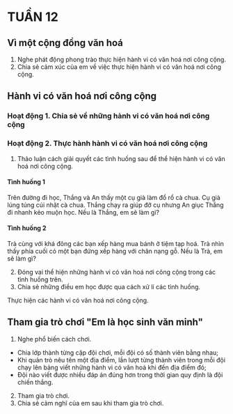 # TUẦN 12

## Vì một cộng đồng văn hoá
1. Nghe phát động phong trào thực hiện hành vi có văn hoá nơi công cộng.
2. Chia sẻ cảm xúc của em về việc thực hiện hành vi có văn hoá nơi công cộng.

## Hành vi có văn hoá nơi công cộng

### Hoạt động 1. Chia sẻ về những hành vi có văn hoá nơi công cộng

### Hoạt động 2. Thực hành hành vi có văn hoá nơi công cộng
1. Thảo luận cách giải quyết các tình huống sau để thể hiện hành vi có văn hoá nơi công cộng.

#### Tình huống 1
Trên đường đi học, Thắng và An thấy một cụ già làm đổ rổ cà chua. Cụ già lúng túng cúi nhặt cà chua. Thắng chạy ra giúp đỡ cụ nhưng An giục Thắng đi nhanh kẻo muộn học.
Nếu là Thắng, em sẽ làm gì?

#### Tình huống 2
Trà cùng với khá đông các bạn xếp hàng mua bánh ở tiệm tạp hoá. Trà nhìn thấy phía cuối có một bạn đứng xếp hàng với chân nạng gỗ.
Nếu là Trà, em sẽ làm gì?

2. Đóng vai thể hiện những hành vi có văn hoá nơi công cộng trong các tình huống trên.
3. Chia sẻ những điều em học được qua cách xử lí các tình huống.

Thực hiện các hành vi có văn hoá nơi công cộng.

## Tham gia trò chơi "Em là học sinh văn minh"
1. Nghe phổ biến cách chơi.
- Chia lớp thành từng cặp đội chơi, mỗi đội có số thành viên bằng nhau;
- Khi quản trò nêu tên một địa điểm, lần lượt từng thành viên trong mỗi đội chạy lên bảng viết những hành vi có văn hoá khi đến địa điểm đó;
- Đội nào viết được nhiều đáp án đúng hơn trong thời gian quy định là đội chiến thắng.
2. Tham gia trò chơi.
3. Chia sẻ cảm nghĩ của em sau khi tham gia trò chơi.
